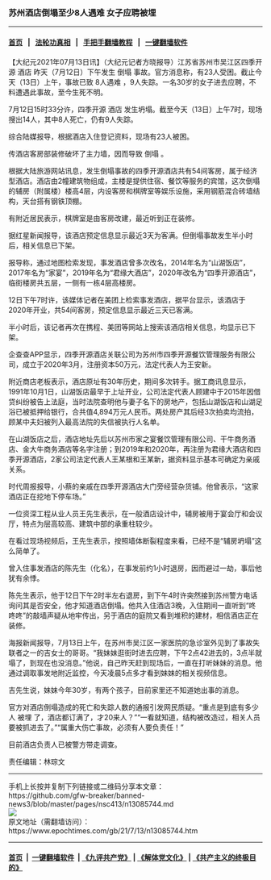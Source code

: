 ### 苏州酒店倒塌至少8人遇难 女子应聘被埋
------------------------

#### [首页](https://github.com/gfw-breaker/banned-news3/blob/master/README.md) &nbsp;&nbsp;|&nbsp;&nbsp; [法轮功真相](https://github.com/begood0513/basic/blob/master/README.md)  &nbsp;&nbsp;|&nbsp;&nbsp; [手把手翻墙教程](https://github.com/gfw-breaker/guides/wiki)  &nbsp;&nbsp;|&nbsp;&nbsp; [一键翻墙软件](https://github.com/gfw-breaker/nogfw/blob/master/README.md)  



<div><p>
 【大纪元2021年07月13日讯】（大纪元记者方晓报导）江苏省苏州市吴江区四季开源
 <ok href="https://www.epochtimes.com/gb/tag/%E9%85%92%E5%BA%97.html">
  酒店
 </ok>
 昨天（7月12日）下午发生
 <ok href="https://www.epochtimes.com/gb/tag/%E5%80%92%E5%A1%8C.html">
  倒塌
 </ok>
 事故。官方消息称，有23人受困。截止今天（13日）上午，事故已致
 <ok href="https://www.epochtimes.com/gb/tag/8%E4%BA%BA%E9%81%87%E9%9A%BE.html">
  8人遇难
 </ok>
 ，9人失踪。一名30岁的女子进去应聘，不料遭遇此事故，至今生死不明。
</p>
<p>
 7月12日15时33分许，四季开源
 <ok href="https://www.epochtimes.com/gb/tag/%E9%85%92%E5%BA%97.html">
  酒店
 </ok>
 发生坍塌。截至今天（13日）上午7时，现场搜出14人，其中8人死亡，仍有9人失踪。
</p>
<p>
 综合陆媒报导，根据酒店入住登记资料，现场有23人被困。
</p>
<p>
 传酒店客房部装修破坏了主力墙，因而导致
 <ok href="https://www.epochtimes.com/gb/tag/%E5%80%92%E5%A1%8C.html">
  倒塌
 </ok>
 。
</p>
<p>
 根据大陆旅游网站讯息，发生倒塌事故的四季开源酒店共有54间客房，属于经济型酒店。酒店由2幢建筑物组成，主楼是提供住宿、餐饮等服务的宾馆，这次倒塌的辅房（附属楼）楼高4层，内设客房和棋牌室等娱乐设施，采用钢筋混合砖墙结构，天台搭有钢铁顶棚。
</p>
<p>
 有附近居民表示，棋牌室是由客房改建，最近听到正在装修。
</p>
<p>
 据红星新闻报导，该酒店预定信息显示最近3天为客满。但倒塌事故发生半小时后，相关信息已下架。
</p>
<p>
 报导称，通过地图检索发现，事发酒店曾多次改名，2014年名为“山湖饭店”，2017年名为“家宴”，2019年名为“君缘大酒店”，2020年改名为“四季开源酒店”，临街楼房共五层，一侧有一栋4层高楼房。
</p>
<p>
 12日下午7时许，该媒体记者在美团上检索事发酒店，据平台显示，该酒店于2020年开业，共54间客房，预定信息显示最近三天已客满。
</p>
<p>
 半小时后，该记者再次在携程、美团等网站上搜索该酒店相关信息，均显示已下架。
</p>
<p>
 企查查APP显示，四季开源酒店关联公司为苏州市四季开源餐饮管理服务有限公司，成立于2020年3月，注册资本50万元，法定代表人为王安新。
</p>
<p>
 附近商店老板表示，酒店原址有30年历史，期间多次转手。据工商讯息显示，1991年10月1日，山湖饭店最早于上址开业，公司法定代表人顾建中于2015年因借贷纠纷被告上法庭，当时法院查明他与妻子名下的房地产，包括山湖饭店和山湖足浴已被抵押给银行，合共值4,894万元人民币。两处房产其后经3次拍卖均流拍，顾某中夫妇被列入最高法院的失信被执行人名单。
</p>
<p>
 在山湖饭店之后，酒店地址先后以苏州市家之宴餐饮管理有限公司、干牛商务酒店、金大牛商务酒店等名字注册；到2019年和2020年，再注册为君缘大酒店和四季开源酒店，2家公司法定代表人王某根和王某新，据资料显示基本可确定为亲戚关系。
</p>
<p>
 时代周报报导，小蔡的亲戚在四季开源酒店大门旁经营杂货铺。他曾表示，“这家酒店正在挖地下停车场。”
</p>
<p>
 一位资深工程从业人员王先生表示，在一般酒店设计中，辅房被用于宴会厅和会议厅，特点为层高较高、建筑中部的承重柱较少。
</p>
<p>
 在看过现场视频后，王先生表示，按照墙体断裂程度来看，已经不是“辅房坍塌”这么简单了。
</p>
<p>
 曾入住事发酒店的陈先生（化名），在事发前约1小时退房，因而避过一劫，事后他犹有余悸。
</p>
<p>
 陈先生表示，他于12日下午2时半左右退房，到下午4时许突然接到苏州警方电话询问其是否安全，他才知道酒店倒塌。他共入住酒店3晚，入住期间一直听到“咚咚咚”的敲墙声疑从地牢传出，另于酒店的庭院又看到堆积的建材，相信酒店正在装修。
</p>
<p>
 海报新闻报导，7月13日上午，在苏州市吴江区一家医院的急诊室外见到了事故失联者之一的吉女士的哥哥。“我妹妹逛街时进去应聘，下午2点42进去的，3点半就塌了，到现在也没消息。”他说，自己昨天赶到现场后，一直在打听妹妹的消息。他通过调取事发地附近监控，今天凌晨5点多才看到妹妹的相关视频信息。
</p>
<p>
 吉先生说，妹妹今年30岁，有两个孩子，目前家里还不知道她出事的消息。
</p>
<p>
 官方对酒店倒塌造成的死亡和失踪人数的通报引发网民质疑。“重点是到底有多少人
 <ok href="https://www.epochtimes.com/gb/tag/%E8%A2%AB%E5%9F%8B.html">
  被埋
 </ok>
 了，酒店都订满了，才20来人？”“一看就知道，结构被改造过，相关人员要被抓进去了。”“属重大伤亡事故，必须有人要负责任！”
</p>
<p>
 目前酒店负责人已被警方带走调查。
</p>
<p>
 责任编辑：林琮文
</p>
</div>
<hr/>
手机上长按并复制下列链接或二维码分享本文章：<br/>
https://github.com/gfw-breaker/banned-news3/blob/master/pages/nsc413/n13085744.md <br/>
<a href='https://github.com/gfw-breaker/banned-news3/blob/master/pages/nsc413/n13085744.md'><img src='https://github.com/gfw-breaker/banned-news3/blob/master/pages/nsc413/n13085744.md.png'/></a> <br/>
原文地址（需翻墙访问）：https://www.epochtimes.com/gb/21/7/13/n13085744.htm


------------------------
#### [首页](https://github.com/gfw-breaker/banned-news3/blob/master/README.md) &nbsp;|&nbsp; [一键翻墙软件](https://github.com/gfw-breaker/nogfw/blob/master/README.md) &nbsp;| [《九评共产党》](https://github.com/gfw-breaker/9ping.md/blob/master/README.md#九评之一评共产党是什么) | [《解体党文化》](https://github.com/gfw-breaker/jtdwh.md/blob/master/README.md) | [《共产主义的终极目的》](https://github.com/gfw-breaker/gczydzjmd.md/blob/master/README.md)


<img src='http://gfw-breaker.win/banned-news3/pages/nsc413/n13085744.md' width='0px' height='0px'/>